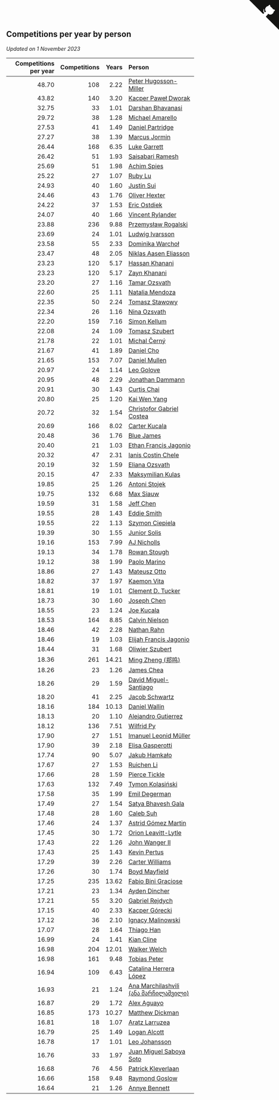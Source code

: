 ## Competitions per year by person

*Updated on  1 November 2023*

| Competitions per year | Competitions | Years | Person |
| ---: | ---: | ---: | :--- |
| 48.70 | 108 | 2.22 | [Peter Hugosson-Miller](https://www.worldcubeassociation.org/persons/2021HUGO01) |
| 43.82 | 140 | 3.20 | [Kacper Paweł Dworak](https://www.worldcubeassociation.org/persons/2020DWOR01) |
| 32.75 | 33 | 1.01 | [Darshan Bhavanasi](https://www.worldcubeassociation.org/persons/2022BHAV01) |
| 29.72 | 38 | 1.28 | [Michael Amarello](https://www.worldcubeassociation.org/persons/2022AMAR09) |
| 27.53 | 41 | 1.49 | [Daniel Partridge](https://www.worldcubeassociation.org/persons/2022PART02) |
| 27.27 | 38 | 1.39 | [Marcus Jormin](https://www.worldcubeassociation.org/persons/2022JORM01) |
| 26.44 | 168 | 6.35 | [Luke Garrett](https://www.worldcubeassociation.org/persons/2017GARR05) |
| 26.42 | 51 | 1.93 | [Saisabari Ramesh](https://www.worldcubeassociation.org/persons/2021RAME01) |
| 25.69 | 51 | 1.98 | [Achim Spies](https://www.worldcubeassociation.org/persons/2021SPIE01) |
| 25.22 | 27 | 1.07 | [Ruby Lu](https://www.worldcubeassociation.org/persons/2022LURU01) |
| 24.93 | 40 | 1.60 | [Justin Sui](https://www.worldcubeassociation.org/persons/2022SUIJ01) |
| 24.46 | 43 | 1.76 | [Oliver Hexter](https://www.worldcubeassociation.org/persons/2022HEXT01) |
| 24.22 | 37 | 1.53 | [Eric Ostdiek](https://www.worldcubeassociation.org/persons/2022OSTD01) |
| 24.07 | 40 | 1.66 | [Vincent Rylander](https://www.worldcubeassociation.org/persons/2022RYLA01) |
| 23.88 | 236 | 9.88 | [Przemysław Rogalski](https://www.worldcubeassociation.org/persons/2013ROGA02) |
| 23.69 | 24 | 1.01 | [Ludwig Ivarsson](https://www.worldcubeassociation.org/persons/2022IVAR01) |
| 23.58 | 55 | 2.33 | [Dominika Warchoł](https://www.worldcubeassociation.org/persons/2021WARC01) |
| 23.47 | 48 | 2.05 | [Niklas Aasen Eliasson](https://www.worldcubeassociation.org/persons/2021ELIA01) |
| 23.23 | 120 | 5.17 | [Hassan Khanani](https://www.worldcubeassociation.org/persons/2018KHAN26) |
| 23.23 | 120 | 5.17 | [Zayn Khanani](https://www.worldcubeassociation.org/persons/2018KHAN28) |
| 23.20 | 27 | 1.16 | [Tamar Ozsvath](https://www.worldcubeassociation.org/persons/2022OZSV04) |
| 22.60 | 25 | 1.11 | [Natalia Mendoza](https://www.worldcubeassociation.org/persons/2022MEND24) |
| 22.35 | 50 | 2.24 | [Tomasz Stawowy](https://www.worldcubeassociation.org/persons/2021STAW01) |
| 22.34 | 26 | 1.16 | [Nina Ozsvath](https://www.worldcubeassociation.org/persons/2022OZSV03) |
| 22.20 | 159 | 7.16 | [Simon Kellum](https://www.worldcubeassociation.org/persons/2016KELL12) |
| 22.08 | 24 | 1.09 | [Tomasz Szubert](https://www.worldcubeassociation.org/persons/2022SZUB02) |
| 21.78 | 22 | 1.01 | [Michal Černý](https://www.worldcubeassociation.org/persons/2022CERN03) |
| 21.67 | 41 | 1.89 | [Daniel Cho](https://www.worldcubeassociation.org/persons/2021CHOD01) |
| 21.65 | 153 | 7.07 | [Daniel Mullen](https://www.worldcubeassociation.org/persons/2016MULL04) |
| 20.97 | 24 | 1.14 | [Leo Golove](https://www.worldcubeassociation.org/persons/2022GOLO02) |
| 20.95 | 48 | 2.29 | [Jonathan Dammann](https://www.worldcubeassociation.org/persons/2021DAMM01) |
| 20.91 | 30 | 1.43 | [Curtis Chai](https://www.worldcubeassociation.org/persons/2022CHAI02) |
| 20.80 | 25 | 1.20 | [Kai Wen Yang](https://www.worldcubeassociation.org/persons/2022YANG19) |
| 20.72 | 32 | 1.54 | [Christofor Gabriel Costea](https://www.worldcubeassociation.org/persons/2022COST03) |
| 20.69 | 166 | 8.02 | [Carter Kucala](https://www.worldcubeassociation.org/persons/2015KUCA01) |
| 20.48 | 36 | 1.76 | [Blue James](https://www.worldcubeassociation.org/persons/2022JAME01) |
| 20.40 | 21 | 1.03 | [Ethan Francis Jagonio](https://www.worldcubeassociation.org/persons/2022JAGO03) |
| 20.32 | 47 | 2.31 | [Ianis Costin Chele](https://www.worldcubeassociation.org/persons/2021CHEL01) |
| 20.19 | 32 | 1.59 | [Eliana Ozsvath](https://www.worldcubeassociation.org/persons/2022OZSV01) |
| 20.15 | 47 | 2.33 | [Maksymilian Kulas](https://www.worldcubeassociation.org/persons/2021KULA02) |
| 19.85 | 25 | 1.26 | [Antoni Stojek](https://www.worldcubeassociation.org/persons/2022STOJ03) |
| 19.75 | 132 | 6.68 | [Max Siauw](https://www.worldcubeassociation.org/persons/2017SIAU02) |
| 19.59 | 31 | 1.58 | [Jeff Chen](https://www.worldcubeassociation.org/persons/2022CHEN19) |
| 19.55 | 28 | 1.43 | [Eddie Smith](https://www.worldcubeassociation.org/persons/2022SMIT20) |
| 19.55 | 22 | 1.13 | [Szymon Ciepiela](https://www.worldcubeassociation.org/persons/2022CIEP01) |
| 19.39 | 30 | 1.55 | [Junior Solis](https://www.worldcubeassociation.org/persons/2022SOLI03) |
| 19.16 | 153 | 7.99 | [AJ Nicholls](https://www.worldcubeassociation.org/persons/2015NICH04) |
| 19.13 | 34 | 1.78 | [Rowan Stough](https://www.worldcubeassociation.org/persons/2022STOU01) |
| 19.12 | 38 | 1.99 | [Paolo Marino](https://www.worldcubeassociation.org/persons/2021MARI04) |
| 18.86 | 27 | 1.43 | [Mateusz Otto](https://www.worldcubeassociation.org/persons/2022OTTO01) |
| 18.82 | 37 | 1.97 | [Kaemon Vita](https://www.worldcubeassociation.org/persons/2021VITA01) |
| 18.81 | 19 | 1.01 | [Clement D. Tucker](https://www.worldcubeassociation.org/persons/2022TUCK09) |
| 18.73 | 30 | 1.60 | [Joseph Chen](https://www.worldcubeassociation.org/persons/2022CHEN16) |
| 18.55 | 23 | 1.24 | [Joe Kucala](https://www.worldcubeassociation.org/persons/2022KUCA01) |
| 18.53 | 164 | 8.85 | [Calvin Nielson](https://www.worldcubeassociation.org/persons/2014NIEL03) |
| 18.46 | 42 | 2.28 | [Nathan Rahn](https://www.worldcubeassociation.org/persons/2021RAHN01) |
| 18.46 | 19 | 1.03 | [Elijah Francis Jagonio](https://www.worldcubeassociation.org/persons/2022JAGO02) |
| 18.44 | 31 | 1.68 | [Oliwier Szubert](https://www.worldcubeassociation.org/persons/2022SZUB01) |
| 18.36 | 261 | 14.21 | [Ming Zheng (郑鸣)](https://www.worldcubeassociation.org/persons/2009ZHEN11) |
| 18.26 | 23 | 1.26 | [James Chea](https://www.worldcubeassociation.org/persons/2022CHEA05) |
| 18.26 | 29 | 1.59 | [David Miguel-Santiago](https://www.worldcubeassociation.org/persons/2022MIGU02) |
| 18.20 | 41 | 2.25 | [Jacob Schwartz](https://www.worldcubeassociation.org/persons/2021SCHW01) |
| 18.16 | 184 | 10.13 | [Daniel Wallin](https://www.worldcubeassociation.org/persons/2013WALL03) |
| 18.13 | 20 | 1.10 | [Alejandro Gutierrez](https://www.worldcubeassociation.org/persons/2022GUTI09) |
| 18.12 | 136 | 7.51 | [Wilfrid Py](https://www.worldcubeassociation.org/persons/2016PYWI01) |
| 17.90 | 27 | 1.51 | [Imanuel Leonid Müller](https://www.worldcubeassociation.org/persons/2022MULL02) |
| 17.90 | 39 | 2.18 | [Elisa Gasperotti](https://www.worldcubeassociation.org/persons/2021GASP01) |
| 17.74 | 90 | 5.07 | [Jakub Hamkało](https://www.worldcubeassociation.org/persons/2018HAMK01) |
| 17.67 | 27 | 1.53 | [Ruichen Li](https://www.worldcubeassociation.org/persons/2022LIRU02) |
| 17.66 | 28 | 1.59 | [Pierce Tickle](https://www.worldcubeassociation.org/persons/2022TICK01) |
| 17.63 | 132 | 7.49 | [Tymon Kolasiński](https://www.worldcubeassociation.org/persons/2016KOLA02) |
| 17.58 | 35 | 1.99 | [Emil Degerman](https://www.worldcubeassociation.org/persons/2021DEGE01) |
| 17.49 | 27 | 1.54 | [Satya Bhavesh Gala](https://www.worldcubeassociation.org/persons/2022GALA03) |
| 17.48 | 28 | 1.60 | [Caleb Suh](https://www.worldcubeassociation.org/persons/2022SUHC01) |
| 17.46 | 24 | 1.37 | [Astrid Gómez Martin](https://www.worldcubeassociation.org/persons/2022MART26) |
| 17.45 | 30 | 1.72 | [Orion Leavitt-Lytle](https://www.worldcubeassociation.org/persons/2022LEAV01) |
| 17.43 | 22 | 1.26 | [John Wanger II](https://www.worldcubeassociation.org/persons/2022WANG39) |
| 17.43 | 25 | 1.43 | [Kevin Pertus](https://www.worldcubeassociation.org/persons/2022PERT01) |
| 17.29 | 39 | 2.26 | [Carter Williams](https://www.worldcubeassociation.org/persons/2021WILL06) |
| 17.26 | 30 | 1.74 | [Boyd Mayfield](https://www.worldcubeassociation.org/persons/2022MAYF01) |
| 17.25 | 235 | 13.62 | [Fabio Bini Graciose](https://www.worldcubeassociation.org/persons/2010GRAC02) |
| 17.21 | 23 | 1.34 | [Ayden Dincher](https://www.worldcubeassociation.org/persons/2022DINC01) |
| 17.21 | 55 | 3.20 | [Gabriel Rejdych](https://www.worldcubeassociation.org/persons/2020REJD01) |
| 17.15 | 40 | 2.33 | [Kacper Górecki](https://www.worldcubeassociation.org/persons/2021GORE01) |
| 17.12 | 36 | 2.10 | [Ignacy Malinowski](https://www.worldcubeassociation.org/persons/2021MALI02) |
| 17.07 | 28 | 1.64 | [Thiago Han](https://www.worldcubeassociation.org/persons/2022HANT01) |
| 16.99 | 24 | 1.41 | [Kian Cline](https://www.worldcubeassociation.org/persons/2022CLIN01) |
| 16.98 | 204 | 12.01 | [Walker Welch](https://www.worldcubeassociation.org/persons/2011WELC01) |
| 16.98 | 161 | 9.48 | [Tobias Peter](https://www.worldcubeassociation.org/persons/2014PETE03) |
| 16.94 | 109 | 6.43 | [Catalina Herrera López](https://www.worldcubeassociation.org/persons/2017LOPE31) |
| 16.93 | 21 | 1.24 | [Ana Marchilashvili (ანა მარჩილაშვილი)](https://www.worldcubeassociation.org/persons/2022MARC10) |
| 16.87 | 29 | 1.72 | [Alex Aguayo](https://www.worldcubeassociation.org/persons/2022AGUA01) |
| 16.85 | 173 | 10.27 | [Matthew Dickman](https://www.worldcubeassociation.org/persons/2013DICK01) |
| 16.81 | 18 | 1.07 | [Aratz Larruzea](https://www.worldcubeassociation.org/persons/2022LARR02) |
| 16.79 | 25 | 1.49 | [Logan Alcott](https://www.worldcubeassociation.org/persons/2022ALCO02) |
| 16.78 | 17 | 1.01 | [Leo Johansson](https://www.worldcubeassociation.org/persons/2022JOHA08) |
| 16.76 | 33 | 1.97 | [Juan Miguel Saboya Soto](https://www.worldcubeassociation.org/persons/2021SOTO01) |
| 16.68 | 76 | 4.56 | [Patrick Kleverlaan](https://www.worldcubeassociation.org/persons/2019KLEV01) |
| 16.66 | 158 | 9.48 | [Raymond Goslow](https://www.worldcubeassociation.org/persons/2014GOSL01) |
| 16.64 | 21 | 1.26 | [Annye Bennett](https://www.worldcubeassociation.org/persons/2022BENN11) |


<a href="https://github.com/jonatanklosko/wca_statistics" class="github-corner" aria-label="View source on Github"><svg width="80" height="80" viewBox="0 0 250 250" style="fill:#151513; color:#fff; position: absolute; top: 0; border: 0; right: 0;" aria-hidden="true"><path d="M0,0 L115,115 L130,115 L142,142 L250,250 L250,0 Z"></path><path d="M128.3,109.0 C113.8,99.7 119.0,89.6 119.0,89.6 C122.0,82.7 120.5,78.6 120.5,78.6 C119.2,72.0 123.4,76.3 123.4,76.3 C127.3,80.9 125.5,87.3 125.5,87.3 C122.9,97.6 130.6,101.9 134.4,103.2" fill="currentColor" style="transform-origin: 130px 106px;" class="octo-arm"></path><path d="M115.0,115.0 C114.9,115.1 118.7,116.5 119.8,115.4 L133.7,101.6 C136.9,99.2 139.9,98.4 142.2,98.6 C133.8,88.0 127.5,74.4 143.8,58.0 C148.5,53.4 154.0,51.2 159.7,51.0 C160.3,49.4 163.2,43.6 171.4,40.1 C171.4,40.1 176.1,42.5 178.8,56.2 C183.1,58.6 187.2,61.8 190.9,65.4 C194.5,69.0 197.7,73.2 200.1,77.6 C213.8,80.2 216.3,84.9 216.3,84.9 C212.7,93.1 206.9,96.0 205.4,96.6 C205.1,102.4 203.0,107.8 198.3,112.5 C181.9,128.9 168.3,122.5 157.7,114.1 C157.9,116.9 156.7,120.9 152.7,124.9 L141.0,136.5 C139.8,137.7 141.6,141.9 141.8,141.8 Z" fill="currentColor" class="octo-body"></path></svg></a><style>.github-corner:hover .octo-arm{animation:octocat-wave 560ms ease-in-out}@keyframes octocat-wave{0%,100%{transform:rotate(0)}20%,60%{transform:rotate(-25deg)}40%,80%{transform:rotate(10deg)}}@media (max-width:500px){.github-corner:hover .octo-arm{animation:none}.github-corner .octo-arm{animation:octocat-wave 560ms ease-in-out}}</style>
